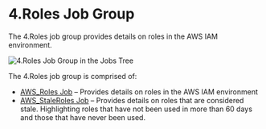 # 4.Roles Job Group

The 4.Roles job group provides details on roles in the AWS IAM environment.

![4.Roles Job Group in the Jobs Tree](/img/product_docs/accessanalyzer/12.0/solutions/aws/roles/jobstree.webp)

The 4.Roles job group is comprised of:

- [AWS_Roles Job](/docs/accessanalyzer/12.0/solutions/aws/roles/aws_roles.md) – Provides details on roles in the AWS IAM environment
- [AWS_StaleRoles Job](/docs/accessanalyzer/12.0/solutions/aws/roles/aws_staleroles.md) – Provides details on roles that are considered stale.
  Highlighting roles that have not been used in more than 60 days and those that have never been
  used.
